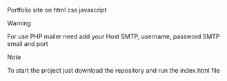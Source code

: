 Portfolio site on html css javascript
> [!WARNING]
> For use PHP mailer need add your Host SMTP, username, password SMTP email and port
>
> > [!NOTE]
> To start the project just download the repository and run the index.html file
